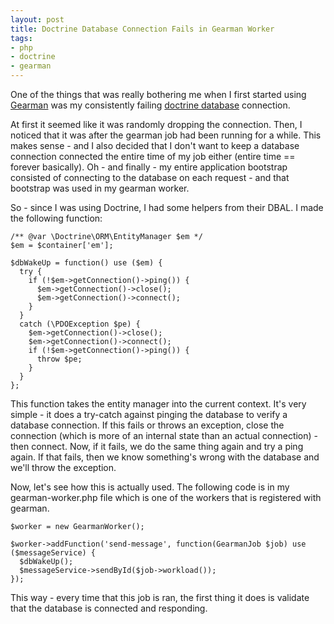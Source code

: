 ```yaml
---
layout: post
title: Doctrine Database Connection Fails in Gearman Worker
tags:
- php
- doctrine
- gearman
---
```

One of the things that was really bothering me when I first started using [Gearman](http://gearman.org/) was my consistently failing [doctrine database](http://www.doctrine-project.org/) connection.

At first it seemed like it was randomly dropping the connection.  Then, I noticed that it was after the gearman job had been running for a while.  This makes sense - and I also decided that I don't want to keep a database connection connected the entire time of my job either (entire time == forever basically).  Oh - and finally - my entire application bootstrap consisted of connecting to the database on each request - and that bootstrap was used in my gearman worker.

So - since I was using Doctrine, I had some helpers from their DBAL. I made the following function:

```php?start_inline=1
/** @var \Doctrine\ORM\EntityManager $em */
$em = $container['em'];

$dbWakeUp = function() use ($em) {
  try {
    if (!$em->getConnection()->ping()) {
      $em->getConnection()->close();
      $em->getConnection()->connect();
    }
  }
  catch (\PDOException $pe) {
    $em->getConnection()->close();
    $em->getConnection()->connect();
    if (!$em->getConnection()->ping()) {
      throw $pe;
    }
  }
};
```

This function takes the entity manager into the current context.  It's very simple - it does a try-catch against pinging the database to verify a database connection.  If this fails or throws an exception, close the connection (which is more of an internal state than an actual connection) - then connect.  Now, if it fails, we do the same thing again and try a ping again.  If that fails, then we know something's wrong with the database and we'll throw the exception.

Now, let's see how this is actually used.  The following code is in my gearman-worker.php file which is one of the workers that is registered with gearman.

```php?start_inline=1
$worker = new GearmanWorker();

$worker->addFunction('send-message', function(GearmanJob $job) use ($messageService) {
  $dbWakeUp();
  $messageService->sendById($job->workload());
});
```

This way - every time that this job is ran, the first thing it does is validate that the database is connected and responding. 
